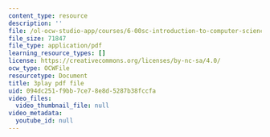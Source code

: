 ```yaml
---
content_type: resource
description: ''
file: /ol-ocw-studio-app/courses/6-00sc-introduction-to-computer-science-and-programming-spring-2011/094dc251f9bb7ce78e8d5287b38fccfa_nx6NnzIGrKE.pdf
file_size: 71847
file_type: application/pdf
learning_resource_types: []
license: https://creativecommons.org/licenses/by-nc-sa/4.0/
ocw_type: OCWFile
resourcetype: Document
title: 3play pdf file
uid: 094dc251-f9bb-7ce7-8e8d-5287b38fccfa
video_files:
  video_thumbnail_file: null
video_metadata:
  youtube_id: null
---
```

